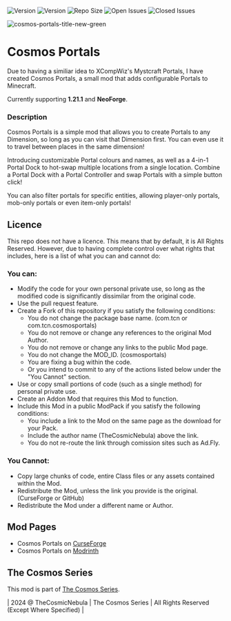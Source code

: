![Version](https://img.shields.io/badge/VERSION-1.21.1-3eff8e?style=for-the-badge) ![Version](https://img.shields.io/badge/Loader-NeoForge-ffa835?style=for-the-badge) ![Repo Size](https://img.shields.io/github/repo-size/TheCosmicNebula/CosmosPortals?label=REPO%20SIZE&style=for-the-badge) ![Open Issues](https://img.shields.io/github/issues/TheCosmicNebula/CosmosPortals?style=for-the-badge) ![Closed Issues](https://img.shields.io/github/issues-closed/TheCosmicNebula/CosmosPortals?color=green&style=for-the-badge) 

![cosmos-portals-title-new-green](https://github.com/user-attachments/assets/7b992fef-3abd-48ba-94e6-5f718568420f)

# Cosmos Portals
Due to having a similiar idea to XCompWiz's Mystcraft Portals, I have created Cosmos Portals, a small mod that adds configurable Portals to Minecraft. 

Currently supporting **1.21.1** and **NeoForge**.

### Description
Cosmos Portals is a simple mod that allows you to create Portals to any Dimension, so long as you can visit that Dimension first. You can even use it to travel between places in the same dimension!

Introducing customizable Portal colours and names, as well as a 4-in-1 Portal Dock to hot-swap multiple locations from a single location. Combine a Portal Dock with a Portal Controller and swap Portals with a simple button click!

You can also filter portals for specific entities, allowing player-only portals, mob-only portals or even item-only portals!

## Licence
This repo does not have a licence. This means that by default, it is All Rights Reserved. However, due to having complete control over what rights that includes, here is a list of what you can and cannot do:

### You can:
 - Modify the code for your own personal private use, so long as the modified code is significantly dissimilar from the original code.
 - Use the pull request feature.
 - Create a Fork of this repository if you satisfy the following conditions:
   - You do not change the package base name. (com.tcn or com.tcn.cosmosportals)
   - You do not remove or change any references to the original Mod Author.
   - You do not remove or change any links to the public Mod page.
   - You do not change the MOD_ID. (cosmosportals)
   - You are fixing a bug within the code.
   - Or you intend to commit to any of the actions listed below under the "You Cannot" section.
 - Use or copy small portions of code (such as a single method) for personal private use.
 - Create an Addon Mod that requires this Mod to function.
 - Include this Mod in a public ModPack if you satisfy the following conditions:
   - You include a link to the Mod on the same page as the download for your Pack.
   - Include the author name (TheCosmicNebula) above the link.
   - You do not re-route the link through comission sites such as Ad.Fly.

### You Cannot:
 - Copy large chunks of code, entire Class files or any assets contained within the Mod.
 - Redistribute the Mod, unless the link you provide is the original. (CurseForge or GitHub)
 - Redistribute the Mod under a different name or Author.

## Mod Pages
- Cosmos Portals on [CurseForge](https://www.curseforge.com/minecraft/mc-mods/cosmos-portals)
- Cosmos Portals on [Modrinth](https://modrinth.com/mod/cosmos-portals)

## The Cosmos Series
This mod is part of [The Cosmos Series](https://www.github.com/TheCosmosSeries).

| 2024 @ TheCosmicNebula | The Cosmos Series | All Rights Reserved (Except Where Specified) |
